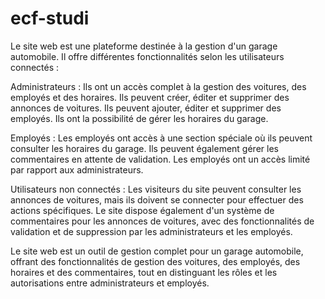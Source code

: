 # ecf-studi
Le site web est une plateforme destinée à la gestion d'un garage automobile. Il offre différentes fonctionnalités selon les utilisateurs connectés :

Administrateurs :
Ils ont un accès complet à la gestion des voitures, des employés et des horaires.
Ils peuvent créer, éditer et supprimer des annonces de voitures.
Ils peuvent ajouter, éditer et supprimer des employés.
Ils ont la possibilité de gérer les horaires du garage.

Employés :
Les employés ont accès à une section spéciale où ils peuvent consulter les horaires du garage.
Ils peuvent également gérer les commentaires en attente de validation.
Les employés ont un accès limité par rapport aux administrateurs.

Utilisateurs non connectés :
Les visiteurs du site peuvent consulter les annonces de voitures, mais ils doivent se connecter pour effectuer des actions spécifiques.
Le site dispose également d'un système de commentaires pour les annonces de voitures, avec des fonctionnalités de validation et de suppression par les administrateurs et les employés.

Le site web est un outil de gestion complet pour un garage automobile, offrant des fonctionnalités de gestion des voitures, des employés, des horaires et des commentaires, tout en distinguant les rôles et les autorisations entre administrateurs et employés.
